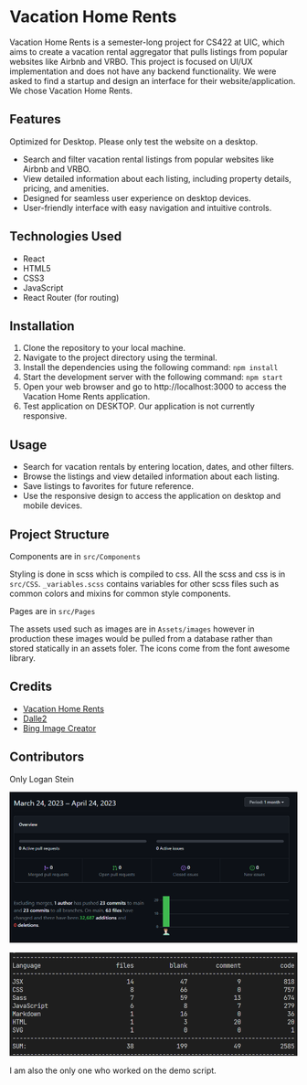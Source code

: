 # Vacation Home Rents

Vacation Home Rents is a semester-long project for CS422 at UIC, which aims to create a vacation rental aggregator that pulls listings from popular websites like Airbnb and VRBO. This project is focused on UI/UX implementation and does not have any backend functionality. We were asked to find a startup and design an interface for their website/application. We chose Vacation Home Rents.

## Features

Optimized for Desktop. Please only test the website on a desktop.

- Search and filter vacation rental listings from popular websites like Airbnb and VRBO.
- View detailed information about each listing, including property details, pricing, and amenities.
- Designed for seamless user experience on desktop devices.
- User-friendly interface with easy navigation and intuitive controls.

## Technologies Used

- React
- HTML5
- CSS3
- JavaScript
- React Router (for routing)

## Installation

1. Clone the repository to your local machine.
2. Navigate to the project directory using the terminal.
3. Install the dependencies using the following command:
   `npm install`
4. Start the development server with the following command:
   `npm start`
5. Open your web browser and go to http://localhost:3000 to access the Vacation Home Rents application.
6. Test application on DESKTOP. Our application is not currently responsive.

## Usage

- Search for vacation rentals by entering location, dates, and other filters.
- Browse the listings and view detailed information about each listing.
- Save listings to favorites for future reference.
- Use the responsive design to access the application on desktop and mobile devices.

## Project Structure

Components are in `src/Components`

Styling is done in scss which is compiled to css. All the scss and css is in `src/CSS`. `_variables.scss` contains variables for other scss files such as common colors and mixins for common style components.

Pages are in `src/Pages`

The assets used such as images are in `Assets/images` however in production these images would be pulled from a database rather than stored statically in an assets foler. The icons come from the font awesome library.

## Credits

- [Vacation Home Rents](https://vacationhomerents.com)
- [Dalle2](https://openai.com/product/dall-e-2)
- [Bing Image Creator](https://www.bing.com/images/create?FORM=GDPGLP)

## Contributors

Only Logan Stein

![contributors](./src/Assets/images/contributors.png)

![lines of code](./src/Assets/images/linesOfCode.png)

I am also the only one who worked on the demo script.
